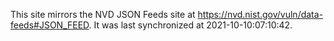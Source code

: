 This site mirrors the NVD JSON Feeds site at https://nvd.nist.gov/vuln/data-feeds#JSON_FEED. It was last synchronized at 2021-10-10:07:10:42.